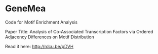 # GeneMea
Code for Motif Enrichment Analysis

Paper Title:
  Analysis of Co-Associated Transcription Factors via Ordered Adjacency Differences on Motif Distribution
  
  Read it here: http://rdcu.be/pDVH 
